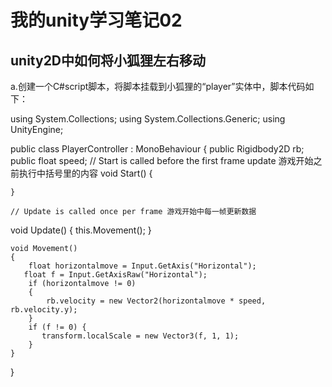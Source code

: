 # 我的unity学习笔记02
## unity2D中如何将小狐狸左右移动
a.创建一个C#script脚本，将脚本挂载到小狐狸的“player”实体中，脚本代码如下：

using System.Collections;
using System.Collections.Generic;
using UnityEngine;

public class PlayerController : MonoBehaviour
   {
   public  Rigidbody2D rb;
   public  float speed;
    // Start is called before the first frame update 游戏开始之前执行中括号里的内容
    void Start()
    {
        
    }

    // Update is called once per frame 游戏开始中每一帧更新数据
   void Update()
    {
        this.Movement();
    }

    void Movement() 
    {
        float horizontalmove = Input.GetAxis("Horizontal");
       float f = Input.GetAxisRaw("Horizontal");
        if (horizontalmove != 0) 
        {
            rb.velocity = new Vector2(horizontalmove * speed, rb.velocity.y);
        }
        if (f != 0) {
           transform.localScale = new Vector3(f, 1, 1);
        }
    }
}

